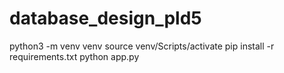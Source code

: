 # database_design_pld5


python3 -m venv venv
source venv/Scripts/activate
pip install -r requirements.txt
python app.py